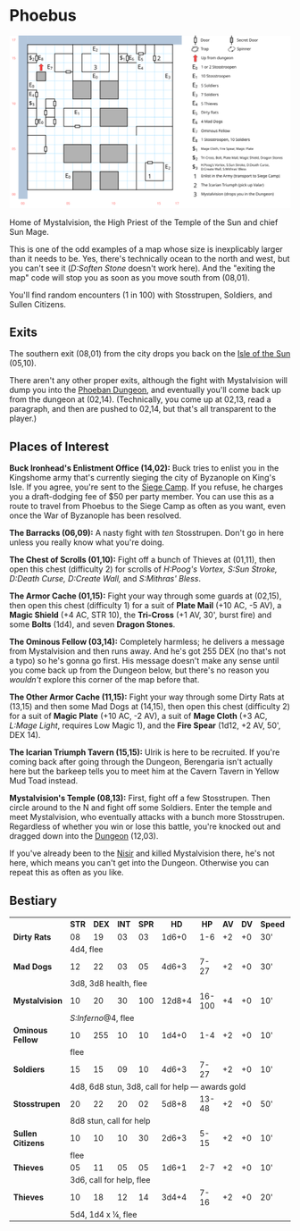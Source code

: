 # Phoebus

![map](phoebus.svg)

Home of Mystalvision, the High Priest of the Temple of the Sun and chief Sun Mage.

This is one of the odd examples of a map whose size is inexplicably larger than it needs to be. Yes, there's technically ocean to the north and west, but you can't see it (*D:Soften Stone* doesn't work here). And the "exiting the map" code will stop you as soon as you move south from (08,01).

You'll find random encounters (1 in 100) with Stosstrupen, Soldiers, and Sullen Citizens.

## Exits

The southern exit (08,01) from the city drops you back on the [Isle of the Sun](dilmun.md) (05,10).

There aren't any other proper exits, although the fight with Mystalvision will dump you into the [Phoeban Dungeon](phoeban-dungeon.md), and eventually you'll come back up from the dungeon at (02,14). (Technically, you come up at 02,13, read a paragraph, and then are pushed to 02,14, but that's all transparent to the player.)

## Places of Interest

**Buck Ironhead's Enlistment Office (14,02):** Buck tries to enlist you in the Kingshome army that's currently sieging the city of Byzanople on King's Isle. If you agree, you're sent to the [Siege Camp](siege-camp.md). If you refuse, he charges you a draft-dodging fee of $50 per party member. You can use this as a route to travel from Phoebus to the Siege Camp as often as you want, even once the War of Byzanople has been resolved.

**The Barracks (06,09):** A nasty fight with *ten* Stosstrupen. Don't go in here unless you really know what you're doing.

**The Chest of Scrolls (01,10):** Fight off a bunch of Thieves at (01,11), then open this chest (difficulty 2) for scrolls of *H:Poog's Vortex, S:Sun Stroke, D:Death Curse, D:Create Wall,* and *S:Mithras' Bless*.

**The Armor Cache (01,15):** Fight your way through some guards at (02,15), then open this chest (difficulty 1) for a suit of **Plate Mail** (+10 AC, -5 AV), a **Magic Shield** (+4 AC, STR 10), the **Tri-Cross** (+1 AV, 30', burst fire) and some **Bolts** (1d4), and seven **Dragon Stones**.

**The Ominous Fellow (03,14):** Completely harmless; he delivers a message from Mystalvision and then runs away. And he's got 255 DEX (no that's not a typo) so he's gonna go first. His message doesn't make any sense until you come back up from the Dungeon below, but there's no reason you *wouldn't* explore this corner of the map before that.

**The Other Armor Cache (11,15):** Fight your way through some Dirty Rats at (13,15) and then some Mad Dogs at (14,15), then open this chest (difficulty 2) for a suit of **Magic Plate** (+10 AC, -2 AV), a suit of **Mage Cloth** (+3 AC, *L:Mage Light*, requires Low Magic 1), and the **Fire Spear** (1d12, +2 AV, 50', DEX 14).

**The Icarian Triumph Tavern (15,15):** Ulrik is here to be recruited. If you're coming back after going through the Dungeon, Berengaria isn't actually here but the barkeep tells you to meet him at the Cavern Tavern in Yellow Mud Toad instead.

**Mystalvision's Temple (08,13):** First, fight off a few Stosstrupen. Then circle around to the N and fight off some Soldiers. Enter the temple and meet Mystalvision, who eventually attacks with a bunch more Stosstrupen. Regardless of whether you win or lose this battle, you're knocked out and dragged down into the [Dungeon](phoeban-dungeon.md) (12,03).

If you've already been to the [Nisir](nisir.md) and killed Mystalvision there, he's not here, which means you can't get into the Dungeon. Otherwise you can repeat this as often as you like.

## Bestiary

<table>
  <tr>
    <th></th>
    <th>STR</th>
    <th>DEX</th>
    <th>INT</th>
    <th>SPR</th>
    <th>HD</th>
    <th>HP</th>
    <th>AV</th>
    <th>DV</th>
    <th>Speed</th>
    <th>XP</th>
  </tr>
  <tr>
    <td><b>Dirty Rats</b></td>
    <td>08</td>
    <td>19</td>
    <td>03</td>
    <td>03</td>
    <td>1d6+0</td>
    <td>1-6</td>
    <td>+2</td>
    <td>+0</td>
    <td>30'</td>
    <td>50</td>
  </tr>
  <tr>
    <td></td>
    <td colspan=10>4d4, flee</td>
  </tr>
  <tr>
    <td><b>Mad Dogs</b></td>
    <td>12</td>
    <td>22</td>
    <td>03</td>
    <td>05</td>
    <td>4d6+3</td>
    <td>7-27</td>
    <td>+2</td>
    <td>+0</td>
    <td>30'</td>
    <td>70</td>
  </tr>
  <tr>
    <td></td>
    <td colspan=10>3d8, 3d8 health, flee</td>
  </tr>
  <tr>
    <td><b>Mystalvision</b></td>
    <td>10</td>
    <td>20</td>
    <td>30</td>
    <td>100</td>
    <td>12d8+4</td>
    <td>16-100</td>
    <td>+4</td>
    <td>+0</td>
    <td>10'</td>
    <td>400</td>
  </tr>
  <tr>
    <td></td>
    <td colspan=10><i>S:Inferno</i>@4, flee</td>
  </tr>
  <tr>
    <td><b>Ominous Fellow</b></td>
    <td>10</td>
    <td>255</td>
    <td>10</td>
    <td>10</td>
    <td>1d4+0</td>
    <td>1-4</td>
    <td>+2</td>
    <td>+0</td>
    <td>10'</td>
    <td>1</td>
  </tr>
  <tr>
    <td></td>
    <td colspan=10>flee</td>
  </tr>
  <tr>
    <td><b>Soldiers</b></td>
    <td>15</td>
    <td>15</td>
    <td>09</td>
    <td>10</td>
    <td>4d6+3</td>
    <td>7-27</td>
    <td>+2</td>
    <td>+0</td>
    <td>10'</td>
    <td>180</td>
  </tr>
  <tr>
    <td></td>
    <td colspan=10>4d8, 6d8 stun, 3d8, call for help — awards gold</td>
  </tr>
  <tr>
    <td><b>Stosstrupen</b></td>
    <td>20</td>
    <td>22</td>
    <td>20</td>
    <td>02</td>
    <td>5d8+8</td>
    <td>13-48</td>
    <td>+2</td>
    <td>+0</td>
    <td>50'</td>
    <td>200</td>
  </tr>
  <tr>
    <td></td>
    <td colspan=10>8d8 stun, call for help</td>
  </tr>
  <tr>
    <td><b>Sullen Citizens</b></td>
    <td>10</td>
    <td>10</td>
    <td>10</td>
    <td>30</td>
    <td>2d6+3</td>
    <td>5-15</td>
    <td>+2</td>
    <td>+0</td>
    <td>10'</td>
    <td>130</td>
  </tr>
  <tr>
    <td></td>
    <td colspan=10>flee</td>
  </tr>
  <tr>
    <td><b>Thieves</b></td>
    <td>05</td>
    <td>11</td>
    <td>05</td>
    <td>05</td>
    <td>1d6+1</td>
    <td>2-7</td>
    <td>+2</td>
    <td>+0</td>
    <td>10'</td>
    <td>30</td>
  </tr>
  <tr>
    <td></td>
    <td colspan=10>3d6, call for help, flee</td>
  </tr>
  <tr>
    <td><b>Thieves</b></td>
    <td>10</td>
    <td>18</td>
    <td>12</td>
    <td>14</td>
    <td>3d4+4</td>
    <td>7-16</td>
    <td>+2</td>
    <td>+0</td>
    <td>20'</td>
    <td>100</td>
  </tr>
  <tr>
    <td></td>
    <td colspan=10>5d4, 1d4 x ¼, flee</td>
  </tr>
</table>
